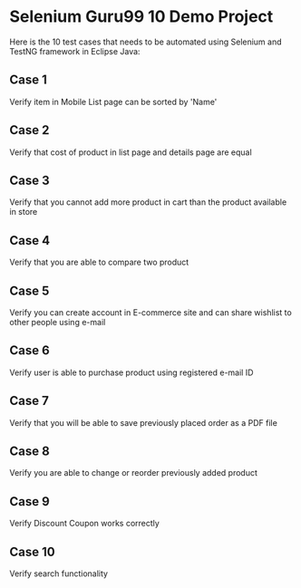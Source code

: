 # Selenium Guru99 10 Demo Project

Here is the 10 test cases that needs to be automated using Selenium and TestNG framework in Eclipse Java:

## Case 1
Verify item in Mobile List page can be sorted by 'Name'

## Case 2
Verify that cost of product in list page and details page are equal

## Case 3
Verify that you cannot add more product in cart than the product available in store

## Case 4
Verify that you are able to compare two product

## Case 5
Verify you can create account in E-commerce site and can share wishlist to other people using e-mail

## Case 6
Verify user is able to purchase product using registered e-mail ID

## Case 7
Verify that you will be able to save previously placed order as a PDF file

## Case 8
Verify you are able to change or reorder previously added product

## Case 9
Verify Discount Coupon works correctly

## Case 10
Verify search functionality
